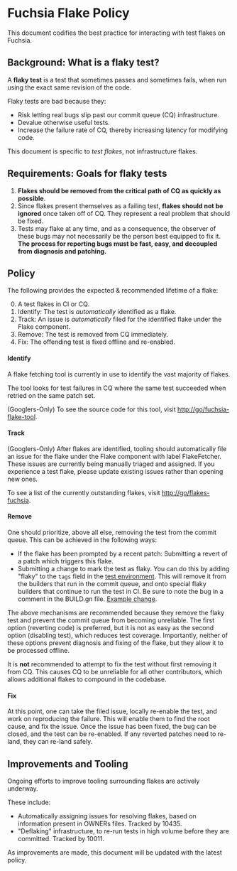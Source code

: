 # Fuchsia Flake Policy

This document codifies the best practice for interacting with test flakes on
Fuchsia.

## Background: What is a flaky test?

A **flaky test** is a test that sometimes passes and sometimes fails, when run
using the exact same revision of the code.

Flaky tests are bad because they:

-   Risk letting real bugs slip past our commit queue (CQ) infrastructure.
-   Devalue otherwise useful tests.
-   Increase the failure rate of CQ, thereby increasing latency for modifying code.

This document is specific to *test flakes*, not infrastructure flakes.

## Requirements: Goals for flaky tests

1.  **Flakes should be removed from the critical path of CQ as quickly as
    possible**.
2.  Since flakes present themselves as a failing test, **flakes should not be
    ignored** once taken off of CQ. They represent a real problem that should be
    fixed.
3.  Tests may flake at any time, and as a consequence, the observer of these
    bugs may not necessarily be the person best equipped to fix it. **The
    process for reporting bugs must be fast, easy, and decoupled from diagnosis
    and patching.**

## Policy

The following provides the expected & recommended lifetime of a flake:

0.  A test flakes in CI or CQ.
1.  Identify: The test is *automatically* identified as a flake.
2.  Track: An issue is *automatically* filed for the identified flake under the Flake component.
3.  Remove: The test is removed from CQ immediately.
4.  Fix: The offending test is fixed offline and re-enabled.

#### Identify

A flake fetching tool is currently in use to identify the vast majority of flakes.

The tool looks for test failures in CQ where the same test succeeded when retried on the same
patch set.

(Googlers-Only) To see the source code for this tool, visit
[http://go/fuchsia-flake-tool](http://go/fuchsia-flake-tool).

#### Track

(Googlers-Only) After flakes are identified, tooling should automatically file an issue for the
flake under the Flake component with label FlakeFetcher. These issues are currently being
manually triaged and assigned. If you experience a test flake, please update existing issues
rather than opening new ones.

To see a list of the currently outstanding flakes, visit
[http://go/flakes-fuchsia](http://go/flakes-fuchsia).

#### Remove

One should prioritize, above all else, removing the test from the commit
queue. This can be achieved in the following ways:

-   If the flake has been prompted by a recent patch: Submitting a revert of a
    patch which triggers this flake.
-   Submitting a change to mark the test as flaky. You can do this by adding
    "flaky" to the `tags` field in the
    [test environment](../development/testing/environments.md). This will remove
    it from the builders that run in the commit queue, and onto special flaky
    builders that continue to run the test in CI. Be sure to note the bug in a
    comment in the BUILD.gn file.
    [Example change](https://fuchsia-review.googlesource.com/c/topaz/+/296629/3/bin/flutter_screencap_test/BUILD.gn).


The above mechanisms are recommended because they remove the flaky test and
prevent the commit queue from becoming unreliable. The first option (reverting code)
is preferred, but it is not as easy as the second option (disabling test), which
reduces test coverage. Importantly, neither of these options prevent diagnosis
and fixing of the flake, but they allow it to be processed offline.

It is **not** recommended to attempt to fix the test without first
removing it from CQ. This causes CQ to be unreliable for all other
contributors, which allows additional flakes to compound in the codebase.

#### Fix

At this point, one can take the filed issue, locally re-enable the test, and work on
reproducing the failure. This will enable them to find the root cause, and fix the
issue. Once the issue has been fixed, the bug can be closed, and the test can be
re-enabled. If any reverted patches need to re-land, they can re-land safely.

## Improvements and Tooling

Ongoing efforts to improve tooling surrounding flakes are actively underway.

These include:

-   Automatically assigning issues for resolving flakes, based on information present in OWNERs
    files. Tracked by 10435.
-   "Deflaking" infrastructure, to re-run tests in high volume before they are
    committed. Tracked by 10011.

As improvements are made, this document will be updated with the latest policy.

